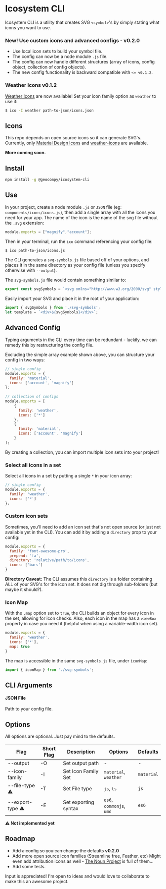 # Icosystem CLI

Icosystem CLI is a utility that creates SVG `<symbol>`'s by simply stating what icons you want to use.

### New! Use custom icons and advanced configs - v0.2.0

- Use local icon sets to build your symbol file.
- The config can now be a node module `.js` file.
- The config can now handle different structures (array of icons, config object, collection of config objects).
- The new config functionality is backward compatible with `<= v0.1.2`.

### Weather Icons v0.1.2

[Weather Icons](https://github.com/erikflowers/weather-icons/) are now available! Set your icon family option as `weather` to use it:

```bash
$ ico -I weather path-to-json/icons.json
```

## Icons

This repo depends on open source icons so it can generate SVG's. Currently, only [Material Design Icons](https://materialdesignicons.com/) and [weather-icons](https://github.com/erikflowers/weather-icons/) are available.

**More coming soon.**

## Install
```bash
npm install -g @geocompy/icosystem-cli
```

## Use

In your project, create a node module `.js` or `JSON` file (eg: `components/icons/icons.js`), then add a single array with all the icons you need for your app. The name of the icon is the name of the svg file without the `.svg` extension:

```javascript
module.exports = ["magnify","account"];
```

Then in your terminal, run the `ico` command referencing your config file:

```bash
$ ico path-to-json/icons.js
```

The CLI generates a `svg-symbols.js` file based off of your options, and places it in the same directory as your config file (unless you specify otherwise with `--output`).

The `svg-symbols.js` file would contain something similar to:

```typescript
export const svgSymbols = `<svg xmlns="http://www.w3.org/2000/svg" style="display: none;"><symbol id="magnify">...</symbol><symbol id="account">...</symbol></svg>`;
```

Easily import your SVG and place it in the root of your application:

```javascript
import { svgSymbols } from './svg-symbols';
let template = `<div>${svgSymbols}</div>`;
```

## Advanced Config

Typing arguments in the CLI every time can be redundant - luckily, we can remedy this by restructuring the config file.

Excluding the simple array example shown above, you can structure your config in two ways:

```javascript
// single config
module.exports = {
  family: 'material',
  icons: ['account', 'magnify']
};
 
// collection of configs
module.exports = [
    {
      family: 'weather',
      icons: ['*']
    },
    {
      family: 'material',
      icons: ['account', 'magnify']
    }
];
```

By creating a collection, you can import multiple icon sets into your project!

### Select all icons in a set

Select all icons in a set by putting a single `*` in your icon array:

```javascript
// single config
module.exports = {
  family: 'weather',
  icons: ['*']
};
```

### Custom icon sets

Sometimes, you'll need to add an icon set that's not open source (or just not available yet in the CLI).
You can add it by adding a `directory` prop to your config:

```javascript
module.exports = {
  family: 'font-awesome-pro',
  prepend: 'fa',
  directory: 'relative/path/to/icons',
  icons: ['bars']
}
```

**Directory Caveat:** The CLI assumes this `directory` is a folder containing ALL of your SVG's for the icon set.
It does not dig through sub-folders (but maybe it should?).

### Icon Map

With the `.map` option set to `true`, the CLI builds an object for every icon in the set, allowing for icon checks. Also, each icon in the map has a `viewBox` property in case you need it (helpful when using a variable-width icon set).

```javascript
module.exports = {
  family: 'weather',
  icons: ['*'],
  map: true
}
```

The map is accessible in the same `svg-symbols.js` file, under `iconMap`:

```javascript
import { iconMap } from './svg-symbols';
```

## CLI Arguments

#### JSON File

Path to your config file.

## Options

All options are optional. Just pay mind to the defaults.

| Flag                   | Short Flag | Description          | Options                  | Defaults
| -----------------------|------------|----------------------|--------------------------|------------
| --output               | -O         | Set output path      | -                        | -
| --icon-family          | -I         | Set Icon Family Set  | `material`, `weather`    | `material`
| --file-type   :warning:| -T         | Set File type        | `js`, `ts`               | `js`
| --export-type :warning:| -E         | Set exporting syntax | `es6`, `commonjs`, `umd` | `es6`

**:warning: Not implemented yet**



## Roadmap

- ~~Add a config so you can change the defaults~~ **v0.2.0**
- Add more open source icon families (Streamline free, Feather, etc) Might even add attribution icons as well - [The Noun Project](http://thenounproject.com) is full of them...
- Add some tests.

Input is appreciated! I'm open to ideas and would love to collaborate to make this an awesome project.
